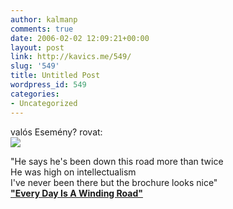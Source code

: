```yaml
---
author: kalmanp
comments: true
date: 2006-02-02 12:09:21+00:00
layout: post
link: http://kavics.me/549/
slug: '549'
title: Untitled Post
wordpress_id: 549
categories:
- Uncategorized
---
```


valós Esemény? rovat:  
![](http://kavics.freeblog.hu/Files/bong.jpg)




"He says he's been down this road more than twice  
He was high on intellectualism  
I've never been there but the brochure looks nice"  
**["Every Day Is A Winding Road"](http://www.azlyrics.com/lyrics/sherylcrow/everydayisawindingroad.html)**
